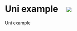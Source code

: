 # Uni example &nbsp;&nbsp;&nbsp;<a href="https://staging-preview-407--vendia-app.netlify.app/create?repo=https://github.com/DavidTron5000/explorer-demo"><img src="https://user-images.githubusercontent.com/35479789/161577701-d159982e-ddfa-4afe-8b47-73c2e73c9ad5.svg"></a>


Uni example
